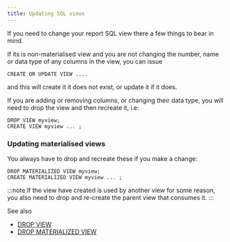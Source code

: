 ```yaml
---
title: Updating SQL views
---
```


If you need to change your report SQL view there a few things to bear in mind.

If its is non-materialised view and you are not changing the number, name or data type of any columns in the view, you can issue
```
CREATE OR UPDATE VIEW ....
````
and this will create it it does not exist, or update it if it does.

If you are adding or removing columns, or changing their data type, you will need to drop the view
and then recreate it, i.e:

```
DROP VIEW myview;
CREATE VIEW myview ... ;
```

### Updating materialised views

You always have to drop and recreate these if you make a change:

```
DROP MATERIALIZED VIEW myview;
CREATE MATERIALIZED VIEW myview ... ;
```

:::note
If the view have created is used by another view for some reason, you also need to drop and re-create
the parent view that consumes it.
:::

See also
- [DROP VIEW](https://www.postgresql.org/docs/current/sql-dropview.html)
- [DROP MATERIALIZED VIEW](https://www.postgresql.org/docs/current/sql-dropmaterializedview.html)
